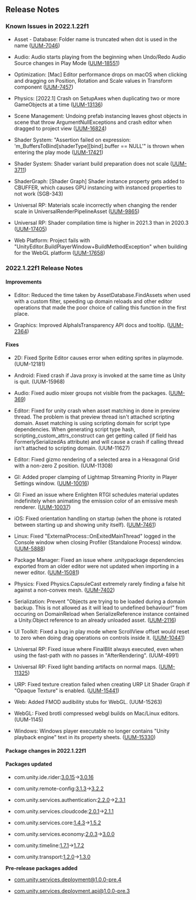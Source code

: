 ## Release Notes

### Known Issues in 2022.1.22f1

-   Asset - Database: Folder name is truncated when dot is used in the name ([UUM-7046](https://issuetracker.unity3d.com/issues/folder-name-is-truncated-when-dot-is-used-in-the-name))

-   Audio: Audio starts playing from the beginning when Undo/Redo Audio Source changes in Play Mode ([UUM-18551](https://issuetracker.unity3d.com/issues/audio-starts-playing-from-the-beginning-when-undo-slash-redo-audio-source-changes-in-play-mode))

-   Optimization: \[Mac\] Editor performance drops on macOS when clicking and dragging on Position, Rotation and Scale values in Transform component ([UUM-7457](https://issuetracker.unity3d.com/issues/mac-editor-performance-drops-on-macos-when-clicking-and-dragging-on-position-rotation-and-scale-values-in-transform-component))

-   Physics: \[2022.1\] Crash on SetupAxes when duplicating two or more GameObjects at a time ([UUM-13136](https://issuetracker.unity3d.com/issues/2022-dot-1-crash-on-setupaxes-when-duplicating-two-or-more-gameobjects-at-a-time))

-   Scene Management: Undoing prefab instancing leaves ghost objects in scene that throw ArgumentNullExceptions and crash editor when dragged to project view ([UUM-16824](https://issuetracker.unity3d.com/issues/undoing-prefab-instancing-leaves-ghost-objects-in-scene-that-throw-argumentnullexceptions))

-   Shader System: \"Assertion failed on expression: \'m_BuffersToBind\[shaderType\]\[bind\].buffer == NULL\'\" is thrown when entering the play mode ([UUM-17421](https://issuetracker.unity3d.com/issues/assertion-failed-on-expression-m-bufferstobind-shadertype-bind-dot-buffer-equals-equals-null-is-thrown-when-entering-the-play-mode))

-   Shader System: Shader variant build preparation does not scale ([UUM-3711](https://issuetracker.unity3d.com/issues/shader-variant-build-preparation-does-not-scale))

-   ShaderGraph: \[Shader Graph\] Shader instance property gets added to CBUFFER, which causes GPU instancing with instanced properties to not work (SGB-343)

-   Universal RP: Materials scale incorrectly when changing the render scale in UniversalRenderPipelineAsset ([UUM-9865](https://issuetracker.unity3d.com/issues/materials-scale-incorrectly-when-changing-the-render-scale-in-universalrenderpipelineasset))

-   Universal RP: Shader compilation time is higher in 2021.3 than in 2020.3 ([UUM-17405](https://issuetracker.unity3d.com/issues/shader-compilation-time-is-higher-in-2021-dot-3-than-in-2020-dot-3))

-   Web Platform: Project fails with \"UnityEditor.BuildPlayerWindow+BuildMethodException\" when building for the WebGL platform ([UUM-17658](https://issuetracker.unity3d.com/issues/project-fails-with-unityeditor-dot-buildplayerwindow-plus-buildmethodexception-when-building-for-the-webgl-platform))

### 2022.1.22f1 Release Notes

#### Improvements

-   Editor: Reduced the time taken by AssetDatabase.FindAssets when used with a custom filter, speeding up domain reloads and other editor operations that made the poor choice of calling this function in the first place.

-   Graphics: Improved AlphaIsTransparency API docs and tooltip. ([UUM-2364](https://issuetracker.unity3d.com/issues/color-artifacts-in-imported-textures-when-alpha-source-is-set-to-input-texture-alpha))

#### Fixes

-   2D: Fixed Sprite Editor causes error when editing sprites in playmode. (UUM-12181)

-   Android: Fixed crash if Java proxy is invoked at the same time as Unity is quit. (UUM-15968)

-   Audio: Fixed audio mixer groups not visible from the packages. ([UUM-369](https://issuetracker.unity3d.com/issues/audio-mixer-groups-are-not-displayed-in-object-picker-when-located-in-a-package))

-   Editor: Fixed for unity crash when asset matching in done in preview thread. The problem is that preview thread isn\'t attached scripting domain. Asset matching is using scripting domain for script type dependencies. When generating script type hash, scripting_custom_attrs_construct can get getting called (if field has FormerlySerializedAs attribute) and will cause a crash if calling thread isn\'t attached to scripting domain. (UUM-11627)

-   Editor: Fixed gizmo rendering of a selected area in a Hexagonal Grid with a non-zero Z position. (UUM-11308)

-   GI: Added proper clamping of Lightmap Streaming Priority in Player Settings window. ([UUM-10016](https://issuetracker.unity3d.com/issues/lightmap-streaming-priority-fields-value-doesnt-change-when-an-unacceptable-value-is-entered))

-   GI: Fixed an issue where Enlighten RTGI schedules material updates indefinitely when animating the emission color of an emissive mesh renderer. ([UUM-10037](https://issuetracker.unity3d.com/issues/enlighten-rtgi-ticks-indefinitely-after-the-emissive-color-of-a-renderer-has-been-updated-via-animation))

-   iOS: Fixed orientation handling on startup (when the phone is rotated between starting up and showing unity itself). ([UUM-7461](https://issuetracker.unity3d.com/issues/input-dot-gyro-dot-gravity-inverted-sign-on-x-and-y-axis-depending-on-ios-device-orientation-when-app-starts))

-   Linux: Fixed \"ExternalProcess::OnExitedMainThread\" logged in the Console window when closing Profiler (Standalone Process) window. ([UUM-5888](https://issuetracker.unity3d.com/issues/profiler-linux-rocky-externalprocess-onexitedmainthread-logged-in-the-console-window-when-closing-profiler-standalone-process-window))

-   Package Manager: Fixed an issue where .unitypackage dependencies exported from an older editor were not updated when importing in a newer editor. ([UUM-15081](https://issuetracker.unity3d.com/issues/importing-a-unitypackage-does-not-upgrade-its-dependencies-using-the-editor-manifest-based-upgrade-logic))

-   Physics: Fixed Physics.CapsuleCast extremely rarely finding a false hit against a non-convex mesh. ([UUM-7402](https://issuetracker.unity3d.com/issues/capsulecastall-returns-a-false-hit-in-a-specific-location-of-a-concave-meshcollider-when-use-fast-midphase-is-enabled))

-   Serialization: Prevent \"Objects are trying to be loaded during a domain backup. This is not allowed as it will lead to undefined behaviour!\" from occuring on DomainReload when SerializeReference instance contained a Unity.Object reference to an already unloaded asset. ([UUM-2116](https://issuetracker.unity3d.com/issues/deleting-a-private-material-in-custompass-dot-cleanup-causes-a-objects-are-trying-to-be-loaded-during-a-domain-backup-error-when-domain-reloads))

-   UI Toolkit: Fixed a bug in play mode where ScrollView offset would reset to zero when doing drag operations on controls inside it. ([UUM-10441](https://issuetracker.unity3d.com/issues/ui-panel-position-resets-when-sliders-are-scrolled-in-play-mode))

-   Universal RP: Fixed issue where FinalBlit always executed, even when using the fast-path with no passes in \"AfterRendering\". (UUM-4991)

-   Universal RP: Fixed light banding artifacts on normal maps. ([UUM-11325](https://issuetracker.unity3d.com/issues/urp-mobile-precision-related-noise-appears-around-specular-highlights-when-using-android-or-ios-platform))

-   URP: Fixed texture creation failed when creating URP Lit Shader Graph if \"Opaque Texture\" is enabled. ([UUM-15441](https://issuetracker.unity3d.com/issues/worker0-texture-creation-failed-and-worker0-nullreferenceexception-errors-appear-when-creating-urp-lit-shader-graph-if-opaque-texture-is-enabled))

-   Web: Added FMOD audibility stubs for WebGL. (UUM-15263)

-   WebGL: Fixed brotli compressed webgl builds on Mac/Linux editors. (UUM-1145)

-   Windows: Windows player executable no longer contains \"Unity playback engine\" text in its property sheets. ([UUM-15330](https://issuetracker.unity3d.com/issues/windows-player-exe-contains-unwanted-properties-causing-text-unity-playback-engine-to-appear-in-task-bar-when-mousing-over-it))

#### Package changes in 2022.1.22f1

#### Packages updated

-   com.unity.ide.rider:[3.0.15](https://docs.unity3d.com/Packages/com.unity.ide.rider@3.0//changelog/CHANGELOG.html)→[3.0.16](https://docs.unity3d.com/Packages/com.unity.ide.rider@3.0//changelog/CHANGELOG.html)

-   com.unity.remote-config:[3.1.3](https://docs.unity3d.com/Packages/com.unity.remote-config@3.1//changelog/CHANGELOG.html)→[3.2.2](https://docs.unity3d.com/Packages/com.unity.remote-config@3.2//changelog/CHANGELOG.html)

-   com.unity.services.authentication:[2.2.0](https://docs.unity3d.com/Packages/com.unity.services.authentication@2.2//changelog/CHANGELOG.html)→[2.3.1](https://docs.unity3d.com/Packages/com.unity.services.authentication@2.3//changelog/CHANGELOG.html)

-   com.unity.services.cloudcode:[2.0.1](https://docs.unity3d.com/Packages/com.unity.services.cloudcode@2.0//changelog/CHANGELOG.html)→[2.1.1](https://docs.unity3d.com/Packages/com.unity.services.cloudcode@2.1//changelog/CHANGELOG.html)

-   com.unity.services.core:[1.4.3](https://docs.unity3d.com/Packages/com.unity.services.core@1.4//changelog/CHANGELOG.html)→[1.5.2](https://docs.unity3d.com/Packages/com.unity.services.core@1.5//changelog/CHANGELOG.html)

-   com.unity.services.economy:[2.0.3](https://docs.unity3d.com/Packages/com.unity.services.economy@2.0//changelog/CHANGELOG.html)→[3.0.0](https://docs.unity3d.com/Packages/com.unity.services.economy@3.0//changelog/CHANGELOG.html)

-   com.unity.timeline:[1.7.1](https://docs.unity3d.com/Packages/com.unity.timeline@1.7//changelog/CHANGELOG.html)→[1.7.2](https://docs.unity3d.com/Packages/com.unity.timeline@1.7//changelog/CHANGELOG.html)

-   com.unity.transport:[1.2.0](https://docs.unity3d.com/Packages/com.unity.transport@1.2//changelog/CHANGELOG.html)→[1.3.0](https://docs.unity3d.com/Packages/com.unity.transport@1.3//changelog/CHANGELOG.html)

**Pre-release packages added**

-   [com.unity.services.deployment@1.0.0-pre.4](https://docs.unity3d.com/Packages/com.unity.services.deployment@1.0//changelog/CHANGELOG.html)

-   [com.unity.services.deployment.api@1.0.0-pre.3](https://docs.unity3d.com/Packages/com.unity.services.deployment.api@1.0//changelog/CHANGELOG.html)

